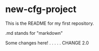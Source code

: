 # new-cfg-project

This is the README for my first repository.

.md stands for "markdown"



Some changes here!
.
.
.
.
.
CHANGE 2.0
